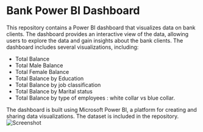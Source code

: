 # Bank Power BI Dashboard

This repository contains a Power BI dashboard that visualizes data on bank clients. The dashboard provides an interactive view of the data, allowing users to explore the data and gain insights about the bank clients.
The dashboard includes several visualizations, including:
- Total Balance
- Total Male Balance
- Total Female Balance
- Total Balance by Education
- Total Balance by job classification
- Total Balance by Marital status
- Total Balance by type of employees : white collar vs blue collar.

The dashboard is built using Microsoft Power BI,  a platform for creating and sharing data visualizations. The dataset is included in the repository. 
![Screenshot](https://github.com/Aishatoulba/Aishatoulba.github.io/blob/main/PBI_PROJECTS/americanbank.jpg)
